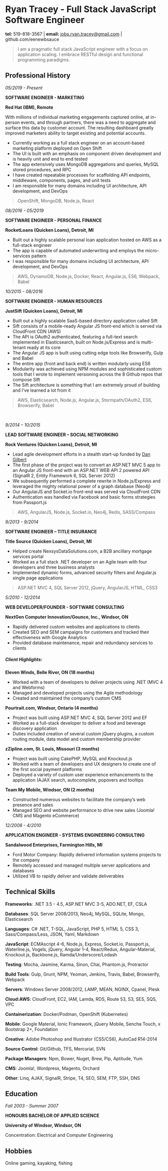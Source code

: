 # Ryan Tracey - Full Stack JavaScript Software Engineer

**tel:** 519-818-3567 | **email:** jobs.ryan.tracey@gmail.com | github.com/eenewbsauce

> I am a pragmatic full stack JavaScript engineer with a focus on application scaling. I embrace RESTful design and functional programming paradigms.

## Professional History

_05/2019 - Present_

**SOFTWARE ENGINEER - MARKETING**

**Red Hat (IBM), Remote**

With millions of individual marketing engagements captured online, at in-person events, and through partners, there was a need to aggregate and surface this data by customer account. The resulting dashboard greatly improved marketers ability to target existing and potential accounts.

- Currently working as a full stack engineer on an account-based marketing platform deployed on Open Shift
- The UI is built with an emphasis on component driven development and is heavily unit and end to end tested
- The app extensively uses MongoDB aggregations and queries, MySQL stored procedures, and RPC
- I have created repeatable processes for scaffolding API endpoints, middleware, components, pages, and unit tests
- I am responsible for many domains including UI architecture, API development, and DevOps

> OpenShift, MongoDB, Node.js, React

_08/2016 - 05/2019_

**SOFTWARE ENGINEER - PERSONAL FINANCE**

**RocketLoans (Quicken Loans), Detroit, MI**

- Built out a highly scalable personal loan application hosted on AWS as a full-stack engineer
- The app is capable of automated underwriting and employs the micro-services pattern
- I was responsible for many domains including UI architecture, API development, and DevOps

> AWS, DynamoDB, Node.js, Docker, React, Angular.js, ES6, Webpack, Babel

_10/2015 - 08/2016_

**SOFTWARE ENGINEER - HUMAN RESOURCES**

**JustSift (Quicken Loans), Detroit, MI**

- Built out a highly scalable SaaS-based directory application called Sift
- Sift consists of a mobile-ready Angular JS front-end which is served via CloudFront CDN (AWS)
- The API is OAuth2 authenticated, featuring a full-text search implemented in Elasticsearch, built on Node.js/Express and is multi-tenant ready at its core
- The Angular JS app is built using cutting edge tools like Browserify, Gulp and Babel
- The entire app (front and back end) is written modularly using ES6
- Modularity was achieved using NPM modules and sophisticated custom tools that I wrote to implement versioning across the 8 Github repos that compose Sift
- The Sift architecture is something that I am extremely proud of building and I’ve learned a lot from it

> AWS, Elasticsearch, Node.js, Angular.js, Stormpath/OAuth2, ES6, Browserify, Babel

<br/>

_9/2014 – 10/2015_

**LEAD SOFTWARE ENGINEER – SOCIAL NETWORKING**

**Rock Ventures (Quicken Loans), Detroit, MI**

- Lead agile development efforts in a stealth start-up funded by [Dan Gilbert](https://tinyurl.com/ke9cyzl)
- The first phase of the project was to convert an ASP.NET MVC 5 app to an Angular JS front-end with an ASP.NET WEB API 2 powered API (SignalR 2, Entity Framework 6, SQL Server 2012)
- We subsequently performed a complete rewrite in Node.js/Express and leveraged the mighty relational power of a graph database (Neo4j)
- Our AngularJS and Socket.io front-end was served via CloudFront CDN
- Authentication was handled via Facebook and basic forms strategies from Passport.js

> AWS, AngularJS, Node.js, Socket.io, Neo4j, Redis, SASS/Compass

_9/2013 - 9/2014_

**SOFTWARE ENGINEER – TITLE INSURANCE**

**Title Source (Quicken Loans), Detroit, MI**

- Helped create NexsysDataSolutions.com, a B2B ancillary mortgage services portal
- Worked as a full stack .NET developer on an Agile team with four developers and three business analysts
- Implemented dynamic forms, advanced security filters and Angular.js single page applications

> ASP.NET MVC 4, SQL Server 2012, jQuery, AngularJS, HTML, CSS3

_5/2010 - 12/2014_

**WEB DEVELOPER/FOUNDER - SOFTWARE CONSULTING**

**NextGen Computer Innovation/Gounce, Inc., Windsor, ON**

- Rapidly delivered custom websites and applications to clients
- Created SEO and SEM campaigns for customers and tracked their effectiveness with Google Analytics
- Provided database maintenance, repair and redundancy services to clients

##### Client Highlights:

**Eleven Winds, Belle River, ON (18 months)**

- Worked with a team of developers to deliver projects using .NET (MVC 4 and Webforms)
- Managed and developed projects using the Agile methodology
- Created and maintained the company’s custom CMS

**Pourtrait.com, Windsor, Ontario (4 months)**

- Project was built using ASP.NET MVC 4, SQL Server 2012 and EF
- Worked as a full-stack developer to deliver a food and beverage discovery application
- Duties included creation of several custom jQuery plugins, a custom routing module, data model and custom membership provider

**zZipline.com, St. Louis, Missouri (3 months)**

- Project was built using CakePHP, MySQL and Knockout.js
- Worked with a team of developers and UX designers to create one of the first social payment platforms
- Deployed a variety of custom user experience enhancements to the application (AJAX search, autocomplete, popovers and tooltips

**Team My Mobile, Windsor, ON (2 months)**

- Constructed numerous websites to facilitate the company’s web presence and sales
- Managed SEO and website performance to drive new sales (Joomla! CMS and Magento eCommerce)

_12/2008 - 4/2010_

**APPLICATION ENGINEER - SYSTEMS ENGINEERING CONSULTING**

**Sandalwood Enterprises, Farmington Hills, MI**

- Ford Motor Company: Rapidly delivered information systems projects to the company
- Remotely accessed and managed multiple server applications and databases
- Utilized VB to rapidly deliver and validate deliverables

## Technical Skills

**Frameworks**: .NET 3.5 - 4.5, ASP.NET MVC 3-5, ADO.NET, EF, CSLA

**Databases**: SQL Server 2008/2013, Neo4j, MySQL, SQLite, Mongo, Elasticsearch

**Languages**: C# .NET, T-SQL, JavaScript, PHP 5, HTML 5, CSS 3, Sass/Compass/Less, JSON, Yaml, Markdown

**JavaScript**: ECMAscript 4-6, Node.js, Express, Socket.io, Passport.js, Waterline.js, Vogels, jQuery, Angular 1-4, React/Redux, Angular-Material, Knockout.js, Backbone.js, Ramda/Underscore/Lodash

**Testing**: Mocha, Jasmine, Karma, Sinon, Chai, Phantom.js, Protractor

**Build Tools**: Gulp, Grunt, NPM, Yeoman, Jenkins, Travis, Babel, Browserify, Webpack

**Servers**: Windows Server 2008/2012, LAMP, MEAN, NGINX, Cpanel, Plesk

**Cloud:AWS**: CloudFront, EC2, IAM, Lamda, RDS, Route 53, S3, SES, SQS, VPC

**Containerization**: Docker/Podman, OpenShift (Kubernetes)

**Mobile**: Google Material, Ionic Framework, jQuery Mobile, Sencha Touch, x Bootstrap 2+, Foundation

**Creative**: Adobe Photoshop and Illustrator (CS5/CS6), AutoCad R14-2014

**Source Control**: Git/Github, TFS, Mercurial, SVN

**Package Managers**: Npm, Bower, Nuget, Brew, Pip, Aptitude, Yum

**CMS**: Joomla!, Wordpress, Magento, Orchard

**Other**: Linq, AJAX, SignalR, Stripe, T4, SEO, SEM, FTP, SSH, DNS

## Education

_Fall 2003 - Summer 2007_

**HONOURS BACHELOR OF APPLIED SCIENCE**

**University of Windsor, Windsor, ON**

Concentration: Electrical and Computer Engineering

## Hobbies

Online gaming, kayaking, fishing
